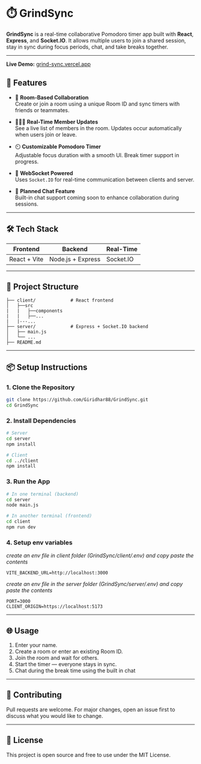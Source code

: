 # ⏱️ GrindSync

**GrindSync** is a real-time collaborative Pomodoro timer app built with **React**, **Express**, and **Socket.IO**. It allows multiple users to join a shared session, stay in sync during focus periods, chat, and take breaks together.

---

**Live Demo:** [grind-sync.vercel.app](https://grind-sync.vercel.app/)


## 🚀 Features

- 🔗 **Room-Based Collaboration**  
  Create or join a room using a unique Room ID and sync timers with friends or teammates.

- 🧑‍🤝‍🧑 **Real-Time Member Updates**  
  See a live list of members in the room. Updates occur automatically when users join or leave.

- ⏲️ **Customizable Pomodoro Timer**  
  Adjustable focus duration with a smooth UI. Break timer support in progress.

- 📡 **WebSocket Powered**  
  Uses `Socket.IO` for real-time communication between clients and server.

- 💬 **Planned Chat Feature**  
  Built-in chat support coming soon to enhance collaboration during sessions.

---

## 🛠️ Tech Stack

| Frontend | Backend | Real-Time |
|----------|---------|------------|
| React + Vite | Node.js + Express | Socket.IO |

---

## 🧩 Project Structure

```
├── client/             # React frontend
│   ├──src
|   |   ├──components
|   |   ├──...
|   |---...
├── server/             # Express + Socket.IO backend
│   ├── main.js
│   └── ...
├── README.md
```

---

## 📦 Setup Instructions

### 1. Clone the Repository

```bash
git clone https://github.com/Giridhar88/GrindSync.git
cd GrindSync
```

### 2. Install Dependencies

```bash
# Server
cd server
npm install

# Client
cd ../client
npm install
```

### 3. Run the App

```bash
# In one terminal (backend)
cd server
node main.js

# In another terminal (frontend)
cd client
npm run dev
```

### 4. Setup env variables
*create an env file in client folder (GrindSync/client/.env) and copy paste the contents* 
```
VITE_BACKEND_URL=http://localhost:3000
```
*create an env file in the server folder (GrindSync/server/.env)  and copy paste the contents* 
```
PORT=3000
CLIENT_ORIGIN=https://localhost:5173
```
---

## 🌐 Usage

1. Enter your name.
2. Create a room or enter an existing Room ID.
3. Join the room and wait for others.
4. Start the timer — everyone stays in sync.
5. Chat during the break time using the built in chat

---


## 🤝 Contributing

Pull requests are welcome. For major changes, open an issue first to discuss what you would like to change.

---

## 📄 License

This project is open source and free to use under the MIT License.